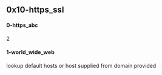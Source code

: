 ## 0x10-https_ssl
#### 0-https_abc
2
#### 1-world_wide_web
lookup default hosts or host supplied from domain provided
